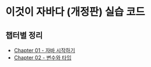 # 이것이 자바다 (개정판) 실습 코드

## 챕터별 정리

- [Chapter 01 - 자바 시작하기](./src/ch01/README.md)
- [Chapter 02 - 변수와 타입](./src/ch02/README.md)

